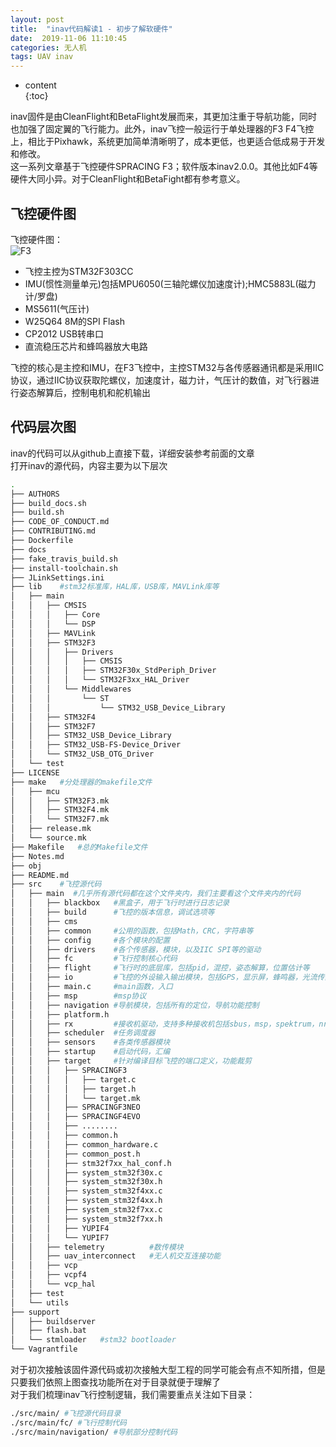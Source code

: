 ```yaml
---  
layout: post  
title:  "inav代码解读1 - 初步了解软硬件"  
date:  2019-11-06 11:10:45  
categories: 无人机  
tags: UAV inav  
---  
```


* content  
{:toc}  

inav固件是由CleanFlight和BetaFlight发展而来，其更加注重于导航功能，同时也加强了固定翼的飞行能力。此外，inav飞控一般运行于单处理器的F3 F4飞控上，相比于Pixhawk，系统更加简单清晰明了，成本更低，也更适合低成易于开发和修改。  
这一系列文章基于飞控硬件SPRACING F3；软件版本inav2.0.0。其他比如F4等硬件大同小异。对于CleanFlight和BetaFight都有参考意义。  

## 飞控硬件图
飞控硬件图：  
![F3]({{site.baseurl}}/images/inavcode/SPRACINGF3.png) 

- 飞控主控为STM32F303CC
- IMU(惯性测量单元)包括MPU6050(三轴陀螺仪加速度计);HMC5883L(磁力计/罗盘)
- MS5611(气压计)
- W25Q64 8M的SPI Flash
- CP2012 USB转串口
- 直流稳压芯片和蜂鸣器放大电路

飞控的核心是主控和IMU，在F3飞控中，主控STM32与各传感器通讯都是采用IIC协议，通过IIC协议获取陀螺仪，加速度计，磁力计，气压计的数值，对飞行器进行姿态解算后，控制电机和舵机输出  

## 代码层次图
inav的代码可以从github上直接下载，详细安装参考前面的文章  
打开inav的源代码，内容主要为以下层次

```bash
.
├── AUTHORS
├── build_docs.sh
├── build.sh
├── CODE_OF_CONDUCT.md
├── CONTRIBUTING.md
├── Dockerfile
├── docs
├── fake_travis_build.sh
├── install-toolchain.sh
├── JLinkSettings.ini
├── lib    #stm32标准库，HAL库，USB库，MAVLink库等
│   ├── main
│   │   ├── CMSIS
│   │   │   ├── Core
│   │   │   └── DSP
│   │   ├── MAVLink
│   │   ├── STM32F3
│   │   │   ├── Drivers
│   │   │   │   ├── CMSIS
│   │   │   │   ├── STM32F30x_StdPeriph_Driver
│   │   │   │   └── STM32F3xx_HAL_Driver
│   │   │   └── Middlewares
│   │   │       └── ST
│   │   │           └── STM32_USB_Device_Library
│   │   ├── STM32F4
│   │   ├── STM32F7
│   │   ├── STM32_USB_Device_Library
│   │   ├── STM32_USB-FS-Device_Driver
│   │   └── STM32_USB_OTG_Driver
│   └── test
├── LICENSE
├── make   #分处理器的makefile文件
│   ├── mcu
│   │   ├── STM32F3.mk
│   │   ├── STM32F4.mk
│   │   └── STM32F7.mk
│   ├── release.mk
│   └── source.mk
├── Makefile   #总的Makefile文件
├── Notes.md
├── obj
├── README.md
├── src    #飞控源代码
│   ├── main  #几乎所有源代码都在这个文件夹内，我们主要看这个文件夹内的代码
│   │   ├── blackbox   #黑盒子，用于飞行时进行日志记录
│   │   ├── build      #飞控的版本信息，调试选项等
│   │   ├── cms
│   │   ├── common     #公用的函数，包括Math，CRC，字符串等
│   │   ├── config     #各个模块的配置
│   │   ├── drivers    #各个传感器，模块，以及IIC SPI等的驱动
│   │   ├── fc         #飞行控制核心代码
│   │   ├── flight     #飞行时的底层库，包括pid，混控，姿态解算，位置估计等
│   │   ├── io         #飞控的外设输入输出模块，包括GPS，显示屏，蜂鸣器，光流传感器等
│   │   ├── main.c     #main函数，入口
│   │   ├── msp        #msp协议
│   │   ├── navigation #导航模块，包括所有的定位，导航功能控制
│   │   ├── platform.h 
│   │   ├── rx         #接收机驱动，支持多种接收机包括sbus，msp，spektrum，nrf24l01等
│   │   ├── scheduler  #任务调度器
│   │   ├── sensors    #各类传感器模块
│   │   ├── startup    #启动代码，汇编
│   │   ├── target     #针对编译目标飞控的端口定义，功能裁剪
│   │   │   ├── SPRACINGF3
│   │   │   │   ├── target.c
│   │   │   │   ├── target.h
│   │   │   │   └── target.mk
│   │   │   ├── SPRACINGF3NEO
│   │   │   ├── SPRACINGF4EVO
│   │   │   ├── ........
│   │   │   ├── common.h
│   │   │   ├── common_hardware.c
│   │   │   ├── common_post.h
│   │   │   ├── stm32f7xx_hal_conf.h
│   │   │   ├── system_stm32f30x.c
│   │   │   ├── system_stm32f30x.h
│   │   │   ├── system_stm32f4xx.c
│   │   │   ├── system_stm32f4xx.h
│   │   │   ├── system_stm32f7xx.c
│   │   │   ├── system_stm32f7xx.h
│   │   │   ├── YUPIF4
│   │   │   └── YUPIF7
│   │   ├── telemetry          #数传模块
│   │   ├── uav_interconnect   #无人机交互连接功能
│   │   ├── vcp
│   │   ├── vcpf4
│   │   └── vcp_hal
│   ├── test
│   └── utils
├── support
│   ├── buildserver
│   ├── flash.bat
│   └── stmloader   #stm32 bootloader
└── Vagrantfile
```

对于初次接触该固件源代码或初次接触大型工程的同学可能会有点不知所措，但是只要我们依照上图查找功能所在对于目录就便于理解了  
对于我们梳理inav飞行控制逻辑，我们需要重点关注如下目录：  
```bash
./src/main/ #飞控源代码目录
./src/main/fc/ #飞行控制代码
./src/main/navigation/ #导航部分控制代码
```
